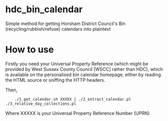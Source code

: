 # hdc_bin_calendar
Simple method for getting Horsham District Council's Bin (recycling/rubbish/refuse) calendars into plaintext

# How to use

Firstly you need your Universal Property Reference (which might be provided by
West Sussex County Council [WSCC] rather than HDC), which is available on the
personalised bin calendar homepage, either by reading the HTML source or
sniffing the HTTP headers.

Then,

        ./1_get_calendar.sh XXXXX | ./2_extract_calendar.pl ./3_relative_day_collections.pl

Where XXXXX is your Universal Property Reference Number (UPRN)
